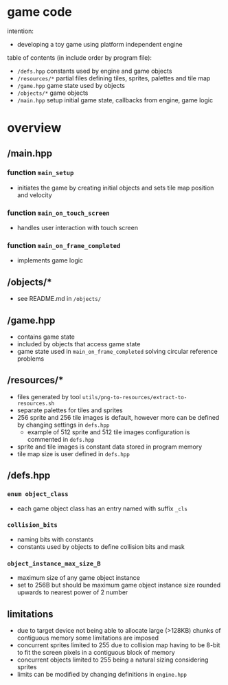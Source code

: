 # game code

intention:
* developing a toy game using platform independent engine

table of contents (in include order by program file):
* `/defs.hpp` constants used by engine and game objects
* `/resources/*` partial files defining tiles, sprites, palettes and tile map
* `/game.hpp` game state used by objects
* `/objects/*` game objects
* `/main.hpp` setup initial game state, callbacks from engine, game logic

# overview

## /main.hpp
### function `main_setup`
* initiates the game by creating initial objects and sets tile map position and velocity
### function `main_on_touch_screen`
* handles user interaction with touch screen
### function `main_on_frame_completed`
* implements game logic

## /objects/*
* see README.md in `/objects/`

## /game.hpp
* contains game state
* included by objects that access game state
* game state used in `main_on_frame_completed` solving circular reference problems

## /resources/*
* files generated by tool `utils/png-to-resources/extract-to-resources.sh`
* separate palettes for tiles and sprites
* 256 sprite and 256 tile images is default, however more can be defined by changing settings in `defs.hpp`
  - example of 512 sprite and 512 tile images configuration is commented in `defs.hpp`
* sprite and tile images is constant data stored in program memory
* tile map size is user defined in `defs.hpp`

## /defs.hpp
### `enum object_class`
* each game object class has an entry named with suffix `_cls`
### `collision_bits`
* naming bits with constants
* constants used by objects to define collision bits and mask
### `object_instance_max_size_B`
* maximum size of any game object instance
* set to 256B but should be maximum game object instance size rounded upwards to nearest power of 2 number

## limitations
* due to target device not being able to allocate large (>128KB) chunks of contiguous memory some limitations are imposed
* concurrent sprites limited to 255 due to collision map having to be 8-bit to fit the screen pixels in a contiguous block of memory
* concurrent objects limited to 255 being a natural sizing considering sprites
* limits can be modified by changing definitions in `engine.hpp`
